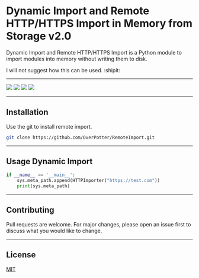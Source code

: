 # Dynamic Import and  Remote HTTP/HTTPS Import in Memory from Storage v2.0

Dynamic Import and Remote HTTP/HTTPS Import is a Python module to import modules into memory without writing them to disk.

I will not suggest how this can be used. :shipit:
___
![](https://img.shields.io/badge/python-3.9-blueviolet)
![](https://img.shields.io/github/last-commit/OverPotter/RemoteImport?color=blueviolet)
![](https://img.shields.io/github/issues-pr/OverPotter/RemoteImport?color=blueviolet)
![](https://img.shields.io/github/forks/OverPotter/RemoteImport?style=social)
___
## Installation
Use the git to install remote import.
```bash
git clone https://github.com/OverPotter/RemoteImport.git
```
___
## Usage Dynamic Import

```python
if __name__ == '__main__':
    sys.meta_path.append(HTTPImporter("https://test.com"))
    print(sys.meta_path)
```
___
## Contributing
Pull requests are welcome. For major changes, please open an issue first to discuss what you would like to change.
___ 
## License
[MIT](https://choosealicense.com/licenses/mit/)